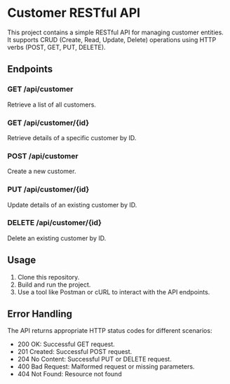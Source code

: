 # Customer RESTful API

This project contains a simple RESTful API for managing customer entities. It supports CRUD (Create, Read, Update, Delete) operations using HTTP verbs (POST, GET, PUT, DELETE).

## Endpoints

### GET /api/customer
Retrieve a list of all customers.

### GET /api/customer/{id}
Retrieve details of a specific customer by ID.

### POST /api/customer
Create a new customer.

### PUT /api/customer/{id}
Update details of an existing customer by ID.

### DELETE /api/customer/{id}
Delete an existing customer by ID.

## Usage

1. Clone this repository.
2. Build and run the project.
3. Use a tool like Postman or cURL to interact with the API endpoints.

## Error Handling

The API returns appropriate HTTP status codes for different scenarios:

- 200 OK: Successful GET request.
- 201 Created: Successful POST request.
- 204 No Content: Successful PUT or DELETE request.
- 400 Bad Request: Malformed request or missing parameters.
- 404 Not Found: Resource not found
